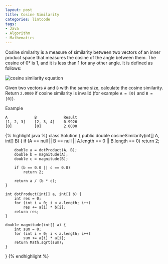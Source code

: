 ```yaml
---
layout: post
title: Cosine Similarity
categories: lintcode
tags:
- Java
- Algorithm
- Mathematics
---
```


Cosine similarity is a measure of similarity between two vectors of an inner product space that measures the cosine of the angle between them. The cosine of 0° is 1, and it is less than 1 for any other angle. It is defined as follows:

![cosine similarity equation](https://wikimedia.org/api/rest_v1/media/math/render/svg/a71c4add4abded66efd42b202c76f6a59944a587)

Given two vectors `A` and `B` with the same size, calculate the cosine similarity. Return `2.0000` if cosine similarity is invalid (for example `A = [0]` and `B = [0]`).

Example

```
A            B            Result
[1, 2, 3]    [2, 3, 4]    0.9926
[0]          [0]          2.0000
```

{% highlight java %}
class Solution {
    public double cosineSimilarity(int[] A, int[] B) {
        if (A == null || B == null || A.length == 0  || B.length == 0)
            return 2;
        
        double a = dotProduct(A, B);
        double b = magnitude(A);
        double c = magnitude(B);
        
        if (b == 0.0 || c == 0.0)
            return 2;
            
        return a / (b * c);
    }
    
    int dotProduct(int[] a, int[] b) {
        int res = 0;
        for (int i = 0; i < a.length; i++)
            res += a[i] * b[i];
        return res;
    }
    
    double magnitude(int[] a) {
        int sum = 0;
        for (int i = 0; i < a.length; i++)
            sum += a[i] * a[i];
        return Math.sqrt(sum);
    }
}
{% endhighlight %}